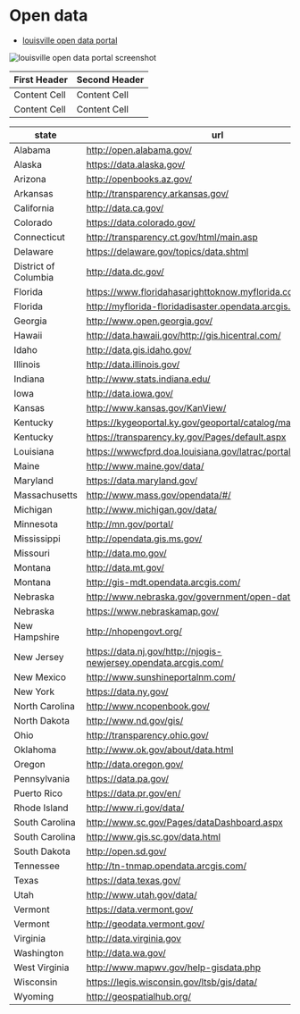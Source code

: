 # Open data

- [louisville open data portal](https://data.louisvilleky.gov)

![louisville open data portal screenshot](imgs/2019-01-19_louisville_open_data_portal.png)


| First Header  | Second Header |
| ------------- | ------------- |
| Content Cell  | Content Cell  |
| Content Cell  | Content Cell  |

| ﻿state                | url                                                              | type | enactment |
|----------------------|------------------------------------------------------------------|------|-----------|
| Alabama              | http://open.alabama.gov/                                         | data |           |
| Alaska               | https://data.alaska.gov/                                         | data |           |
| Arizona              | http://openbooks.az.gov/                                         | data |           |
| Arkansas             | http://transparency.arkansas.gov/                                | data |           |
| California           | http://data.ca.gov/                                              | data |           |
| Colorado             | https://data.colorado.gov/                                       | data |           |
| Connecticut          | http://transparency.ct.gov/html/main.asp                         | data |           |
| Delaware             | https://delaware.gov/topics/data.shtml                           | data |           |
| District of Columbia | http://data.dc.gov/                                              | data |           |
| Florida              | https://www.floridahasarighttoknow.myflorida.com/                | data |           |
| Florida              | http://myflorida-floridadisaster.opendata.arcgis.com/            | gis  |           |
| Georgia              | http://www.open.georgia.gov/                                     | open |           |
| Hawaii               | http://data.hawaii.gov/http://gis.hicentral.com/                 | gis  |           |
| Idaho                | http://data.gis.idaho.gov/                                       | gis  |           |
| Illinois             | http://data.illinois.gov/                                        | data |           |
| Indiana              | http://www.stats.indiana.edu/                                    | data |           |
| Iowa                 | http://data.iowa.gov/                                            | data |           |
| Kansas               | http://www.kansas.gov/KanView/                                   | data |           |
| Kentucky             | https://kygeoportal.ky.gov/geoportal/catalog/main/home.page      | gis  |           |
| Kentucky             | https://transparency.ky.gov/Pages/default.aspx                   | data |           |
| Louisiana            | https://wwwcfprd.doa.louisiana.gov/latrac/portal.cfm             | data |           |
| Maine                | http://www.maine.gov/data/                                       | data |           |
| Maryland             | https://data.maryland.gov/                                       | data |           |
| Massachusetts        | http://www.mass.gov/opendata/#/                                  | data |           |
| Michigan             | http://www.michigan.gov/data/                                    | data |           |
| Minnesota            | http://mn.gov/portal/                                            | data |           |
| Mississippi          | http://opendata.gis.ms.gov/                                      | gis  |           |
| Missouri             | http://data.mo.gov/                                              | data |           |
| Montana              | http://data.mt.gov/                                              | data |           |
| Montana              | http://gis-mdt.opendata.arcgis.com/                              | gis  |           |
| Nebraska             | http://www.nebraska.gov/government/open-data/                    | data |           |
| Nebraska             | https://www.nebraskamap.gov/                                     | gis  |           |
| New Hampshire        | http://nhopengovt.org/                                           | data |           |
| New Jersey           | https://data.nj.gov/http://njogis-newjersey.opendata.arcgis.com/ | gis  |           |
| New Mexico           | http://www.sunshineportalnm.com/                                 | data |           |
| New York             | https://data.ny.gov/                                             | data |           |
| North Carolina       | http://www.ncopenbook.gov/                                       | data |           |
| North Dakota         | http://www.nd.gov/gis/                                           | gis  |           |
| Ohio                 | http://transparency.ohio.gov/                                    | data |           |
| Oklahoma             | http://www.ok.gov/about/data.html                                | data |           |
| Oregon               | http://data.oregon.gov/                                          | data |           |
| Pennsylvania         | https://data.pa.gov/                                             | data |           |
| Puerto Rico          | https://data.pr.gov/en/                                          | data |           |
| Rhode Island         | http://www.ri.gov/data/                                          | data |           |
| South Carolina       | http://www.sc.gov/Pages/dataDashboard.aspx                       | data |           |
| South Carolina       | http://www.gis.sc.gov/data.html                                  | gis  |           |
| South Dakota         | http://open.sd.gov/                                              | data |           |
| Tennessee            | http://tn-tnmap.opendata.arcgis.com/                             | gis  |           |
| Texas                | https://data.texas.gov/                                          | data |           |
| Utah                 | http://www.utah.gov/data/                                        | data |           |
| Vermont              | https://data.vermont.gov/                                        | data |           |
| Vermont              | http://geodata.vermont.gov/                                      | data |           |
| Virginia             | http://data.virginia.gov                                         | data |           |
| Washington           | http://data.wa.gov/                                              | data |           |
| West Virginia        | http://www.mapwv.gov/help-gisdata.php                            | gis  |           |
| Wisconsin            | https://legis.wisconsin.gov/ltsb/gis/data/                       | gis  |           |
| Wyoming              | http://geospatialhub.org/                                        | gis  |           |
